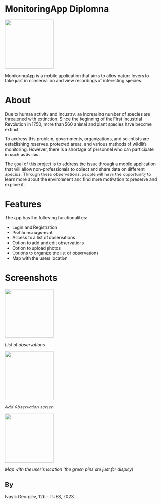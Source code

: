 # MonitoringApp Diplomna

<img src="https://user-images.githubusercontent.com/85507998/233090763-99fb1538-5b21-4b76-9a81-84842d97dffe.jpg" height="160" width="160" >

MonitoringApp is a mobile application that aims to allow nature lovers to take part in conservation and view recordings of interesting species.

# About
Due to human activity and industry, an increasing number of species are threatened with extinction. Since the beginning of the First Industrial Revolution in 1750, more than 560 animal and plant species have become extinct.

To address this problem, governments, organizations, and scientists are establishing reserves, protected areas, and various methods of wildlife monitoring. However, there is a shortage of personnel who can participate in such activities.

The goal of this project is to address the issue through a mobile application that will allow non-professionals to collect and share data on different species. Through these observations, people will have the opportunity to learn more about the environment and find more motivation to preserve and explore it.

# Features


The app has the following functionalities:
* Login and Registration
* Profile management
* Access to a list of observations
* Option to add and edit observations
* Option to upload photos
* Options to organize the list of observations
* Map with the users location


# Screenshots
<img src="https://user-images.githubusercontent.com/85507998/233107349-f3d0fb59-0358-43f1-810d-fd3bf6cb2df6.jpg" width="160" >

*List of observations*

<img src="https://user-images.githubusercontent.com/85507998/233107360-0a1c2891-ad12-4dfa-8093-346d117f5885.jpg" width="160" >

*Add Observation screen*

<img src="https://user-images.githubusercontent.com/85507998/233107326-eec59c27-0baa-4494-ae0e-4a5e76b02892.jpg" width="160" >

*Map with the user's location (the green pins are just for display)*

## By
Ivaylo Georgiev, 12b - TUES, 2023
